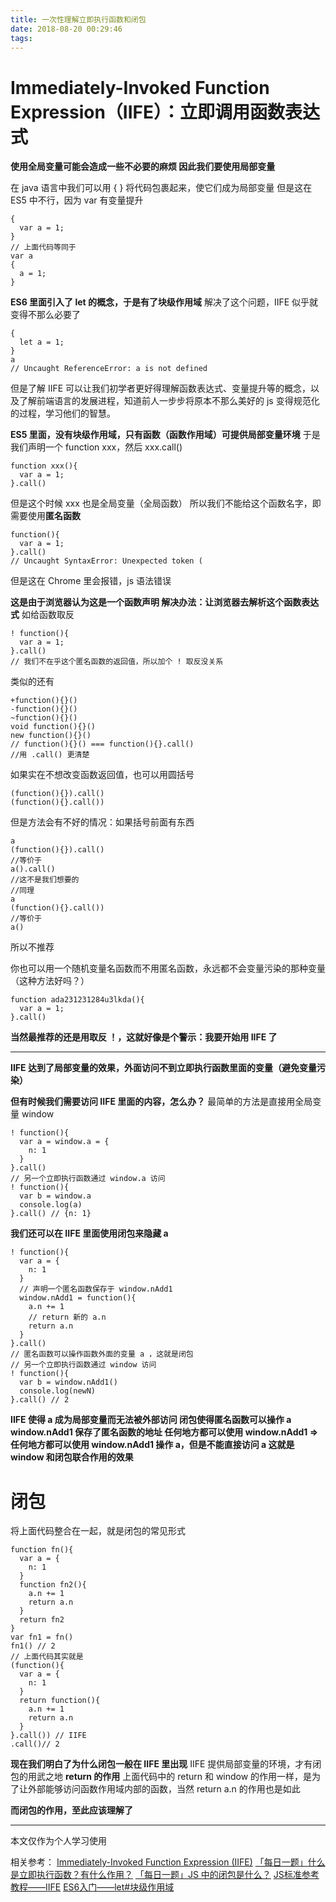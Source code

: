 ```yaml
---
title: 一次性理解立即执行函数和闭包
date: 2018-08-20 00:29:46
tags:
---
```

# Immediately-Invoked Function Expression（IIFE）：立即调用函数表达式
**使用全局变量可能会造成一些不必要的麻烦
因此我们要使用局部变量**

在 java 语言中我们可以用 {  } 将代码包裹起来，使它们成为局部变量
但是这在 ES5 中不行，因为 var 有变量提升
```
{
  var a = 1;
}
// 上面代码等同于
var a 
{
  a = 1;
}
```
**ES6 里面引入了 let 的概念，于是有了块级作用域**
解决了这个问题，IIFE 似乎就变得不那么必要了
```
{
  let a = 1;
}
a 
// Uncaught ReferenceError: a is not defined
```
但是了解 IIFE 可以让我们初学者更好得理解函数表达式、变量提升等的概念，以及了解前端语言的发展进程，知道前人一步步将原本不那么美好的 js 变得规范化的过程，学习他们的智慧。

**ES5 里面，没有块级作用域，只有函数（函数作用域）可提供局部变量环境**
于是我们声明一个 function xxx，然后 xxx.call()
```
function xxx(){
  var a = 1;
}.call()
```
但是这个时候 xxx 也是全局变量（全局函数）
所以我们不能给这个函数名字，即需要使用**匿名函数**
```
function(){
  var a = 1;
}.call()
// Uncaught SyntaxError: Unexpected token (
```
但是这在 Chrome 里会报错，js 语法错误

**这是由于浏览器认为这是一个函数声明
解决办法：让浏览器去解析这个函数表达式**
如给函数取反
```
! function(){
  var a = 1;
}.call() 
// 我们不在乎这个匿名函数的返回值，所以加个 ! 取反没关系
```
类似的还有
```
+function(){}()
-function(){}()
~function(){}()
void function(){}()
new function(){}()
// function(){}() === function(){}.call()
//用 .call() 更清楚
```
如果实在不想改变函数返回值，也可以用圆括号
```
(function(){}).call() 
(function(){}.call())
```
但是方法会有不好的情况：如果括号前面有东西
```
a
(function(){}).call() 
//等价于
a().call() 
//这不是我们想要的
//同理
a
(function(){}.call())
//等价于
a()
```
所以不推荐

你也可以用一个随机变量名函数而不用匿名函数，永远都不会变量污染的那种变量（这种方法好吗？）
```
function ada231231284u3lkda(){
  var a = 1;
}.call()
```

**当然最推荐的还是用取反 ！，这就好像是个警示：我要开始用 IIFE 了**

---
**IIFE 达到了局部变量的效果，外面访问不到立即执行函数里面的变量（避免变量污染）**

**但有时候我们需要访问 IIFE 里面的内容，怎么办？**
最简单的方法是直接用全局变量 window
```
! function(){
  var a = window.a = {
    n: 1
  }
}.call() 
// 另一个立即执行函数通过 window.a 访问
! function(){
  var b = window.a
  console.log(a)
}.call() // {n: 1}
```
**我们还可以在 IIFE 里面使用闭包来隐藏 a**
```
! function(){
  var a = {
    n: 1
  }
  // 声明一个匿名函数保存于 window.nAdd1 
  window.nAdd1 = function(){
    a.n += 1
    // return 新的 a.n
    return a.n
  }
}.call() 
// 匿名函数可以操作函数外面的变量 a ，这就是闭包
// 另一个立即执行函数通过 window 访问
! function(){
  var b = window.nAdd1()
  console.log(newN)
}.call() // 2
```
**IIFE 使得 a 成为局部变量而无法被外部访问
闭包使得匿名函数可以操作 a
window.nAdd1 保存了匿名函数的地址
任何地方都可以使用 window.nAdd1
=> 任何地方都可以使用 window.nAdd1 操作 a，但是不能直接访问 a
这就是 window 和闭包联合作用的效果**
# 闭包
将上面代码整合在一起，就是闭包的常见形式
```
function fn(){
  var a = {
    n: 1
  }
  function fn2(){
    a.n += 1
    return a.n
  }
  return fn2
}
var fn1 = fn()
fn1() // 2
// 上面代码其实就是
(function(){
  var a = {
    n: 1
  }
  return function(){
    a.n += 1
    return a.n
  }
}.call()) // IIFE
.call()// 2
```
**现在我们明白了为什么闭包一般在 IIFE 里出现**
 IIFE 提供局部变量的环境，才有闭包的用武之地
**return 的作用**
上面代码中的 return 和 window 的作用一样，是为了让外部能够访问函数作用域内部的函数，当然 return a.n 的作用也是如此

**而闭包的作用，至此应该理解了**

---
本文仅作为个人学习使用

相关参考：
[Immediately-Invoked Function Expression (IIFE)](http://benalman.com/news/2010/11/immediately-invoked-function-expression/#iife)
[「每日一题」什么是立即执行函数？有什么作用？](https://zhuanlan.zhihu.com/p/22465092)
[「每日一题」JS 中的闭包是什么？](https://zhuanlan.zhihu.com/p/22486908)
[JS标准参考教程——IIFE](https://wangdoc.com/javascript/types/function.html#%E7%AB%8B%E5%8D%B3%E8%B0%83%E7%94%A8%E7%9A%84%E5%87%BD%E6%95%B0%E8%A1%A8%E8%BE%BE%E5%BC%8F%EF%BC%88iife%EF%BC%89)
[ES6入门——let#块级作用域](http://es6.ruanyifeng.com/#docs/let#%E5%9D%97%E7%BA%A7%E4%BD%9C%E7%94%A8%E5%9F%9F)